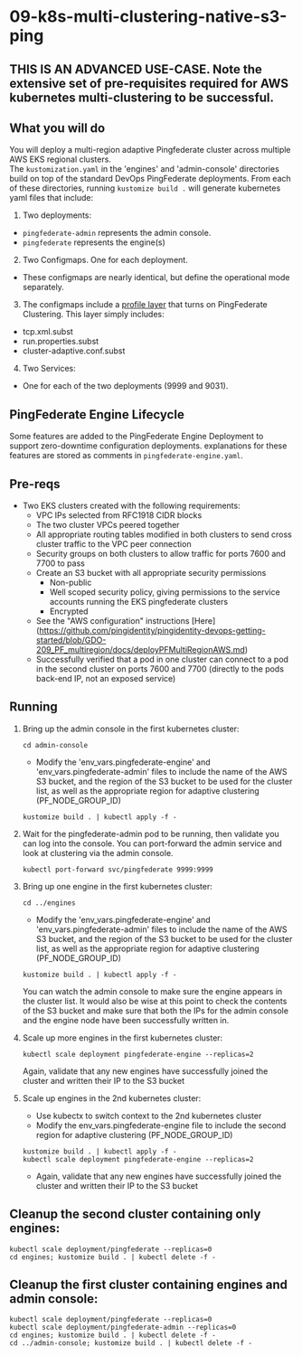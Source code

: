 # 09-k8s-multi-clustering-native-s3-ping

## THIS IS AN ADVANCED USE-CASE.  Note the extensive set of pre-requisites required for AWS kubernetes multi-clustering to be successful.

## What you will do
You will deploy a multi-region adaptive Pingfederate cluster across multiple AWS EKS regional clusters.  
The `kustomization.yaml` in the 'engines' and 'admin-console' directories build on top of the standard DevOps PingFederate deployments. 
From each of these directories, running `kustomize build .`
will generate kubernetes yaml files that include: 

1. Two deployments:
  - `pingfederate-admin` represents the admin console. 
  - `pingfederate` represents the engine(s)
2. Two Configmaps. One for each deployment. 
  - These configmaps are nearly identical, but define the operational mode separately.
3. The configmaps include a [profile layer](https://github.com/cjarmst00/pf-k8s-multi-region-clustering/tree/master/server_profiles/pf-k8s-multi-clustering-native-s3-ping) that turns on PingFederate Clustering. This layer simply includes: 
  - tcp.xml.subst
  - run.properties.subst
  - cluster-adaptive.conf.subst
4. Two Services: 
  - One for each of the two deployments (9999 and 9031).

## PingFederate Engine Lifecycle
Some features are added to the PingFederate Engine Deployment to support zero-downtime configuration deployments. explanations for these features are stored as comments in `pingfederate-engine.yaml`.  

## Pre-reqs 

- Two EKS clusters created with the following requirements:
   - VPC IPs selected from RFC1918 CIDR blocks
   - The two cluster VPCs peered together
   - All appropriate routing tables modified in both clusters to send cross cluster traffic to the VPC peer connection
   - Security groups on both clusters to allow traffic for ports 7600 and 7700 to pass
   - Create an S3 bucket with all appropriate security permissions
      - Non-public
      - Well scoped security policy, giving permissions to the service accounts running the EKS pingfederate clusters
      - Encrypted
   - See the "AWS configuration" instructions [Here] (https://github.com/pingidentity/pingidentity-devops-getting-started/blob/GDO-209_PF_multiregion/docs/deployPFMultiRegionAWS.md)
   - Successfully verified that a pod in one cluster can connect to a pod in the second cluster on ports 7600 and 7700
     (directly to the pods back-end IP, not an exposed service)
   

## Running

1. Bring up the admin console in the first kubernetes cluster: 
   ```
   cd admin-console
   ```
   - Modify the 'env_vars.pingfederate-engine' and 'env_vars.pingfederate-admin' files to include the name of the AWS 
     S3 bucket, and the region of the S3 bucket to be used for the cluster list, as well as the appropriate region for 
     adaptive clustering (PF_NODE_GROUP_ID)
   ```
   kustomize build . | kubectl apply -f -
   ```

2. Wait for the pingfederate-admin pod to be running, then validate you can log into the console. You can port-forward 
   the admin service and look at clustering via the admin console. 
   ```
   kubectl port-forward svc/pingfederate 9999:9999
   ```
   
3. Bring up one engine in the first kubernetes cluster: 
   ```
   cd ../engines
   ```
      - Modify the 'env_vars.pingfederate-engine' and 'env_vars.pingfederate-admin' files to include the name of the AWS 
     S3 bucket, and the region of the S3 bucket to be used for the cluster list, as well as the appropriate region for 
     adaptive clustering (PF_NODE_GROUP_ID)
   ```
   kustomize build . | kubectl apply -f -
   ```
   You can watch the admin console to make sure the engine appears in the cluster list.   It would also be wise 
   at this point to check the contents of the S3 bucket and make sure that both the IPs for the admin console and 
   the engine node have been successfully written in.

4. Scale up more engines in the first kubernetes cluster: 
   ```
   kubectl scale deployment pingfederate-engine --replicas=2
   ```
   Again, validate that any new engines have successfully joined the cluster and written their IP to the S3 bucket


5. Scale up engines in the 2nd kubernetes cluster: 
   - Use kubectx to switch context to the 2nd kubernetes cluster
   - Modify the env_vars.pingfederate-engine file to include the second region for adaptive clustering
     (PF_NODE_GROUP_ID)
   ```
   kustomize build . | kubectl apply -f -
   kubectl scale deployment pingfederate-engine --replicas=2
   ```
   - Again, validate that any new engines have successfully joined the cluster and written their IP to the S3 bucket

## Cleanup the second cluster containing only engines: 

```
kubectl scale deployment/pingfederate --replicas=0
cd engines; kustomize build . | kubectl delete -f -
```

## Cleanup the first cluster containing engines and admin console: 

```
kubectl scale deployment/pingfederate --replicas=0
kubectl scale deployment/pingfederate-admin --replicas=0
cd engines; kustomize build . | kubectl delete -f -
cd ../admin-console; kustomize build . | kubectl delete -f -
```
